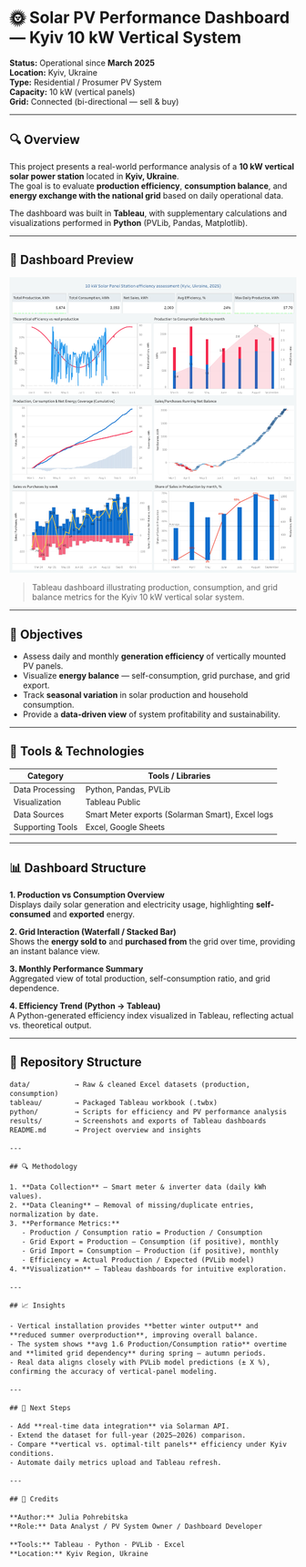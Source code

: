 # 🌞 Solar PV Performance Dashboard — Kyiv 10 kW Vertical System  

**Status:** Operational since **March 2025**  
**Location:** Kyiv, Ukraine  
**Type:** Residential / Prosumer PV System  
**Capacity:** 10 kW (vertical panels)  
**Grid:** Connected (bi-directional — sell & buy)  

---

## 🔍 Overview  

This project presents a real-world performance analysis of a **10 kW vertical solar power station** located in **Kyiv, Ukraine**.  
The goal is to evaluate **production efficiency**, **consumption balance**, and **energy exchange with the national grid** based on daily operational data.

The dashboard was built in **Tableau**, with supplementary calculations and visualizations performed in **Python** (PVLib, Pandas, Matplotlib).

---

## 📸 Dashboard Preview  

![SPS Dashboard](results/SPS_Dashboard.png)

> Tableau dashboard illustrating production, consumption, and grid balance metrics for the Kyiv 10 kW vertical solar system.

---

## 🎯 Objectives  

- Assess daily and monthly **generation efficiency** of vertically mounted PV panels.  
- Visualize **energy balance** — self-consumption, grid purchase, and grid export.  
- Track **seasonal variation** in solar production and household consumption.  
- Provide a **data-driven view** of system profitability and sustainability.

---

## 🧠 Tools & Technologies  

| Category | Tools / Libraries |
|-----------|------------------|
| Data Processing | Python, Pandas, PVLib |
| Visualization | Tableau Public |
| Data Sources | Smart Meter exports (Solarman Smart), Excel logs |
| Supporting Tools | Excel, Google Sheets |

---

## 📊 Dashboard Structure  

**1. Production vs Consumption Overview**  
Displays daily solar generation and electricity usage, highlighting **self-consumed** and **exported** energy.  

**2. Grid Interaction (Waterfall / Stacked Bar)**  
Shows the **energy sold to** and **purchased from** the grid over time, providing an instant balance view.  

**3. Monthly Performance Summary**  
Aggregated view of total production, self-consumption ratio, and grid dependence.  

**4. Efficiency Trend (Python → Tableau)**  
A Python-generated efficiency index visualized in Tableau, reflecting actual vs. theoretical output.

---

## 📂 Repository Structure  

```text
data/           → Raw & cleaned Excel datasets (production, consumption)  
tableau/        → Packaged Tableau workbook (.twbx)  
python/         → Scripts for efficiency and PV performance analysis  
results/        → Screenshots and exports of Tableau dashboards  
README.md       → Project overview and insights  

---

## 🔍 Methodology  

1. **Data Collection** — Smart meter & inverter data (daily kWh values).  
2. **Data Cleaning** — Removal of missing/duplicate entries, normalization by date.  
3. **Performance Metrics:**  
   - Production / Consumption ratio = Production / Consumption 
   - Grid Export = Production – Consumption (if positive), monthly  
   - Grid Import = Consumption – Production (if positive), monthly  
   - Efficiency = Actual Production / Expected (PVLib model)  
4. **Visualization** — Tableau dashboards for intuitive exploration.  

---

## 📈 Insights  

- Vertical installation provides **better winter output** and **reduced summer overproduction**, improving overall balance.  
- The system shows **avg 1.6 Production/Consumption ratio** overtime and **limited grid dependency** during spring – autumn periods.  
- Real data aligns closely with PVLib model predictions (± X %), confirming the accuracy of vertical-panel modeling.

---

## 🚀 Next Steps  

- Add **real-time data integration** via Solarman API.  
- Extend the dataset for full-year (2025–2026) comparison.  
- Compare **vertical vs. optimal-tilt panels** efficiency under Kyiv conditions.  
- Automate daily metrics upload and Tableau refresh.

---

## 📎 Credits  

**Author:** Julia Pohrebitska  
**Role:** Data Analyst / PV System Owner / Dashboard Developer  

**Tools:** Tableau · Python · PVLib · Excel  
**Location:** Kyiv Region, Ukraine  

